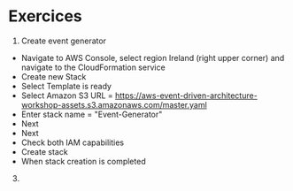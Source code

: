 # Exercices
1. Create event generator
- Navigate to AWS Console, select region Ireland (right upper corner) and navigate to the CloudFormation service
- Create new Stack
- Select Template is ready
- Select Amazon S3 URL = https://aws-event-driven-architecture-workshop-assets.s3.amazonaws.com/master.yaml
- Enter stack name = "Event-Generator"
- Next
- Next
- Check both IAM capabilities
- Create stack
- When stack creation is completed
3.  
